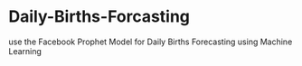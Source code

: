 # Daily-Births-Forcasting
use the Facebook Prophet Model for Daily Births Forecasting using Machine Learning
